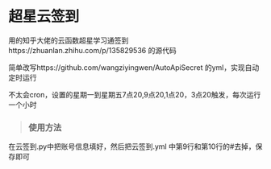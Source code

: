# 超星云签到
  用的知乎大佬的云函数超星学习通签到https://zhuanlan.zhihu.com/p/135829536 的源代码
  
  简单改写https://github.com/wangziyingwen/AutoApiSecret 的yml，实现自动定时运行
  
  不太会cron，设置的星期一到星期五7点20,9点20,1点20，3点20触发，每次运行一个小时

>### 使用方法
  在云签到.py中把账号信息填好，然后把云签到.yml 中第9行和第10行的#去掉，保存即可
